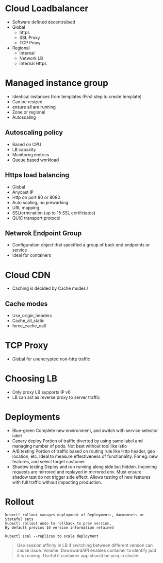 # Cloud Loadbalancer
- Software defined decentralised
- Global
	 - https
	 - SSL Proxy
	 - TCP Proxy
- Regional
	- Internal
	- Network LB
	- Internal Https

# Managed instance group
- Identical instances from templates (First step to create template)
- Can be resized
- ensure all are running
- Zone or regional
- Autoscaling

## Autoscaling policy
- Based on CPU
- LB capacity
- Monitorng metrics
- Queue based workload

## Https load balancing
- Global
- Anycast IP
- Http on port 80 or 8080
- Auto scaling, no prewarking
- URL mapping
- SSLtermination (up to 15 SSL certifciates)
- QUIC transport protocol

## Netwrok Endpoint Group
- Configuration object that specified a group of back end endpoints or service
- Ideal for containers   

# Cloud CDN
- Caching is decided by Cache modes.\
## Cache modes
- Use_origin_headers
- Cache_all_static
- force_cache_call

# TCP Proxy
- Global for unencrypted non-http traffic

# Choosing LB
- Only proxy LB supports IP v6
- LB can act as reverse proxy to server traffic


# Deployments
- Blue-green
	Complete new environment, and switch with service selector label
- Canary deploy
	Portion of traffic diverted by using same label and managing number of pods. Not best without tool like Istio
- A/B testing
  Portion of traffic based on routing rule like Http header, geo location, etc. Ideal to measure effectiveness of functionality. For eg: new features, and select target customer
- Shadow testing
	Deploy and run running along side but hidden. Incoming requests are mirrored and replayed in mirrored env. Must ensure shadow test do not trigger side effect. Allows testing of new features with full traffic without impacting production.

# Rollout
	kubectl rollout manages deployment of Deployments, daemonsets or Stateful sets
	kubectl rollout undo to rollback to prev version. 
	By default previos 10 version information retained

	kubectl scal --replicas to scale deployment

> Use session affinity in LB if switching between different version can cause issue.
> Volume: DownwardAPI enables container to  identify pod it is running. Useful if container app should be uniq in cluster.
